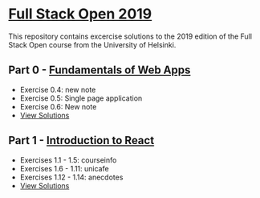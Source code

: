 # [Full Stack Open 2019](https://fullstackopen.com/en/)

This repository contains excercise solutions to the 2019 edition of the Full Stack Open course from the University of Helsinki.

## Part 0 - [Fundamentals of Web Apps](https://fullstackopen.com/en/part0)

- Exercise 0.4: new note
- Exercise 0.5: Single page application
- Exercise 0.6: New note
- [View Solutions](https://github.com/jeremy-ebinum/full-stack-open-2019/tree/master/part0)

## Part 1 - [Introduction to React](https://fullstackopen.com/en/part1)

- Exercises 1.1 - 1.5: courseinfo
- Exercises 1.6 - 1.11: unicafe
- Exercises 1.12 - 1.14: anecdotes
- [View Solutions](https://github.com/jeremy-ebinum/full-stack-open-2019/tree/master/part1)
